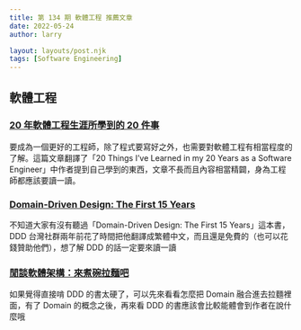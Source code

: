 ```yaml
---
title: 第 134 期 軟體工程 推薦文章
date: 2022-05-24
author: larry

layout: layouts/post.njk
tags: [Software Engineering]
---
```


## 軟體工程

<!-- summary -->

### [20 年軟體工程生涯所學到的 20 件事](https://blog.gcos.me/post/2022-04-03_20-things-ive-learned-in-my-20-years-as-a-software-engineer/)

要成為一個更好的工程師，除了程式要寫好之外，也需要對軟體工程有相當程度的了解。這篇文章翻譯了「20 Things I’ve Learned in my 20 Years as a Software Engineer」中作者提到自己學到的東西，文章不長而且內容相當精闢，身為工程師都應該要讀一讀。

<!-- summary -->

### [Domain-Driven Design: The First 15 Years](https://facebook.com/story.php?story_fbid=10220019719351943&id=1492360517)

不知道大家有沒有聽過「Domain-Driven Design: The First 15 Years」這本書，DDD 台灣社群兩年前花了時間把他翻譯成繁體中文，而且還是免費的（也可以花錢贊助他們），想了解 DDD 的話一定要來讀一讀

### [閒談軟體架構：來煮碗拉麵吧](https://medium.com/%E9%96%92%E8%AB%87%E8%BB%9F%E9%AB%94%E6%9E%B6%E6%A7%8B/%E9%96%92%E8%AB%87%E8%BB%9F%E9%AB%94%E6%9E%B6%E6%A7%8B-%E4%BE%86%E7%85%AE%E7%A2%97%E6%8B%89%E9%BA%B5%E5%90%A7-bf7c61ec8249)

如果覺得直接啃 DDD 的書太硬了，可以先來看看怎麼把 Domain 融合進去拉麵裡面，有了 Domain 的概念之後，再來看 DDD 的書應該會比較能體會到作者在說什麼哦
